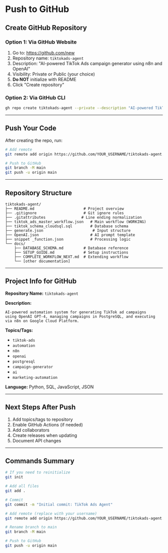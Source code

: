 # Push to GitHub

## Create GitHub Repository

### Option 1: Via GitHub Website

1. Go to: https://github.com/new
2. Repository name: `tiktokads-agent`
3. Description: "AI-powered TikTok Ads campaign generator using n8n and OpenAI"
4. Visibility: Private or Public (your choice)
5. **Do NOT** initialize with README
6. Click "Create repository"

### Option 2: Via GitHub CLI

```bash
gh repo create tiktokads-agent --private --description "AI-powered TikTok Ads campaign generator"
```

---

## Push Your Code

After creating the repo, run:

```bash
# Add remote
git remote add origin https://github.com/YOUR_USERNAME/tiktokads-agent.git

# Push to GitHub
git branch -M main
git push -u origin main
```

---

## Repository Structure

```
tiktokads-agent/
├── README.md                      # Project overview
├── .gitignore                     # Git ignore rules
├── .gitattributes                # Line ending normalization
├── tiktok_ads_master_workflow.json   # Main workflow (WORKING)
├── tiktok_schema_cloudsql.sql        # Database schema
├── generate.json                      # Input structure
├── OpenAI.json                       # AI prompt template
├── snippet _function.json            # Processing logic
└── docs/
    ├── DATABASE_SCHEMA.md         # Database reference
    ├── SETUP_GUIDE.md             # Setup instructions
    ├── COMPLETE_WORKFLOW_NEXT.md  # Extending workflow
    └── [other documentation]
```

---

## Project Info for GitHub

**Repository Name:** `tiktokads-agent`

**Description:** 
```
AI-powered automation system for generating TikTok ad campaigns 
using OpenAI GPT-4, managing campaigns in PostgreSQL, and executing 
via n8n on Google Cloud Platform.
```

**Topics/Tags:**
- `tiktok-ads`
- `automation`
- `n8n`
- `openai`
- `postgresql`
- `campaign-generator`
- `ai`
- `marketing-automation`

**Language:** Python, SQL, JavaScript, JSON

---

## Next Steps After Push

1. Add topics/tags to repository
2. Enable GitHub Actions (if needed)
3. Add collaborators
4. Create releases when updating
5. Document API changes

---

## Commands Summary

```bash
# If you need to reinitialize
git init

# Add all files
git add .

# Commit
git commit -m "Initial commit: TikTok Ads Agent"

# Add remote (replace with your username)
git remote add origin https://github.com/YOUR_USERNAME/tiktokads-agent.git

# Rename branch to main
git branch -M main

# Push to GitHub
git push -u origin main
```

